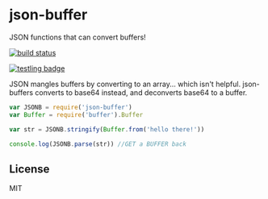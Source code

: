# json-buffer

JSON functions that can convert buffers!

[![build status](https://secure.travis-ci.org/dominictarr/json-buffer.png)](http://travis-ci.org/dominictarr/json-buffer)

[![testling badge](https://ci.testling.com/dominictarr/json-buffer.png)](https://ci.testling.com/dominictarr/json-buffer)

JSON mangles buffers by converting to an array...
which isn't helpful. json-buffers converts to base64 instead,
and deconverts base64 to a buffer.

``` js
var JSONB = require('json-buffer')
var Buffer = require('buffer').Buffer

var str = JSONB.stringify(Buffer.from('hello there!'))

console.log(JSONB.parse(str)) //GET a BUFFER back
```

## License

MIT

